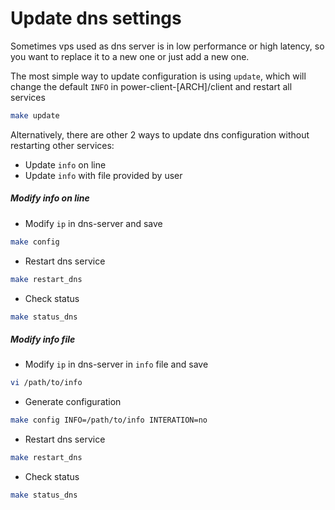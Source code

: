 # Update dns settings

Sometimes vps used as dns server is in low performance or high latency, so you want to replace it to a new one or just add a new one.


The most simple way to update configuration is using `update`, which will change the default `INFO` in power-client-[ARCH]/client and restart all services 
```bash
make update
``` 

Alternatively, there are other 2 ways to update dns configuration without restarting other services:
* Update `info` on line
* Update `info` with file provided by user


##### Modify info on line
* Modify  `ip` in dns-server and save
```bash
make config
```

* Restart dns service
```bash
make restart_dns 
```

* Check status
```bash
make status_dns
```

##### Modify info file
* Modify  `ip` in dns-server in `info` file and save
```bash
vi /path/to/info
```
* Generate configuration
```bash
make config INFO=/path/to/info INTERATION=no
```

* Restart dns service
```bash
make restart_dns 
```

* Check status
```bash
make status_dns
```

